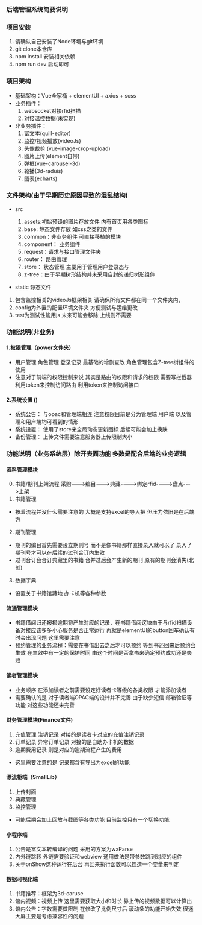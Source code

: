 ### 后端管理系统简要说明
### 项目安装
1. 请确认自己安装了Node环境与git环境
2. git clone本仓库
3. npm install 安装相关依赖 
4. npm run dev 启动即可
### 项目架构
+ 基础架构：Vue全家桶 + elementUI + axios + scss
+ 业务插件：
    1. websocket对接rfid扫描
    2. 对接温控数据(未实现)
+ 非业务插件：
    1. 富文本(quill-editor) 
    2. 监控/视频播放(videoJs) 
    3. 头像裁剪 (vue-image-crop-upload)
    4. 图片上传(element自带)
    5. 弹框(vue-carousel-3d)
    6. 轮播(3d-raduis)
    7. 图表(echarts)
### 文件架构(由于早期历史原因导致的混乱结构)
+ src
    1. assets:初始预设的图片存放文件 内有首页用各类图标
    2. base: 静态文件存放 如css之类的文件
    3. common：非业务组件 可直接移植的模块
    4. component： 业务组件
    5. request：请求与接口管理文件夹
    6. router： 路由管理
    7. store： 状态管理 主要用于管理用户登录态与
    8. z-tree：由于早期树形结构并未采用自封的递归树形组件

+ static 静态文件 
1. 包含监控相关的videoJs框架相关 请确保所有文件都在同一个文件夹内，
2. config为外置的配置环境文件夹 方便测试与运维更改 
3. test为测试性能用js 未来可能会移除 上线则不需要

### 功能说明(非业务)
#### 1.权限管理（power文件夹）
+ 用户管理 角色管理 登录记录 最基础的增删查改 角色管理包含Z-tree树组件的使用
+ 注意对于前端的权限控制来说 其实是路由的权限和请求的权限 需要写拦截器 利用token来控制访问路由 利用token来控制访问接口

#### 2.系统设置 ()
+ 系统公告： 与opac和管理端相连 注意权限目前是分为管理端 用户端 以及管理和用户端均可看到的情形
+ 系统设置： 使用了store来全局动态更新图标 后续可能会加上换肤
+ 备份管理： 上传文件需要注意服务器上传限制大小

### 功能说明（业务系统层）除开表面功能 多数是配合后端的业务逻辑

#### 资料管理模块
0. 书籍/期刊上架流程 采购--->编目--->典藏---->绑定rfid---->盘点--->上架
1. 书籍管理
+ 按着流程并没什么需要注意的 大概是支持excel的导入把 但压力依旧是在后端方
2. 期刊管理
+  期刊的编目首先需要设立期刊号 而不是像书籍那样直接录入就可以了 录入了期刊号才可以在后续的过刊合订内生效
+ 过刊合订会合订典藏里的书籍 合并过后会产生新的期刊 原有的期刊会消失(北创)

3. 数据字典
+ 设置关于书籍馆藏地 办卡机等各种参数

#### 流通管理模块
+ 书籍借阅归还报损逾期将产生对应的记录，在书籍借阅这块由于与rfid扫描设备对接应该多多小心服务是否正常运行 再就是elementUI的button回车确认有时会出现问题 这里需要注意
+ 预约管理的业务流程：需要在书借出去之后才可以预约 等到书还回来后预约会生效 在生效中有一定的保护时间 由这个时间是否拿书来确定预约成功还是失败

#### 读者管理模块
+ 业务顺序 在添加读者之前需要设定好读者卡等级的各类权限 才能添加读者
+ 需要确认的是 对于读者端OPAC端的设计并不完善 由于缺少短信 邮箱验证等功能 对这些功能还未完善

#### 财务管理模块(Finance文件)
1. 充值管理 注销记录 对接的是读者卡对应的充值注销记录
2. 订单记录 异常订单记录 对接的是自助办卡机的数据
3. 逾期费用记录 则是对应的逾期流程产生的费用
+ 这里需要注意的是 记录都含有导出为excel的功能

#### 漂流柜端（SmallLib）
1. 上传封面
2. 典藏管理 
3. 监控管理
+ 可能后期会加上回放与截图等各类功能 目前监控只有一个切换功能

#### 小程序端
1. 公告是富文本转编译的问题 采用的方案为wxParse
2. 内外链跳转 外链需要验证和webview 通用做法是带参数跳到对应的组件
3. 关于onShow这种运行在后台 再回来执行函数可以捏造一个变量来判定

#### 数据可视化端
1. 书籍推荐：框架为3d-caruse
2. 馆内视频：视频上传 这里需要获取大小和时长 靠上传的视频数据可以计算出
3. 馆内公告：字数需要做限制 在修改了比例尺寸后 滚动条的功能开始失效 很迷 大屏主要是考虑兼容性的问题
